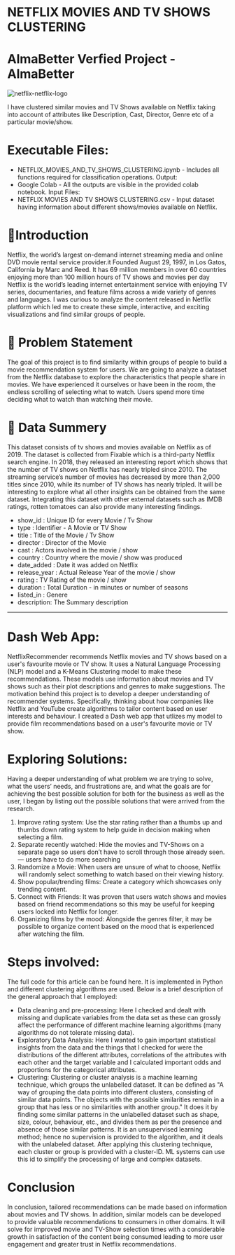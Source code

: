   # NETFLIX MOVIES AND TV SHOWS CLUSTERING
  # AlmaBetter Verfied Project - AlmaBetter
  ![netflix-netflix-logo](https://github.com/Radhika190/Netflix-Movies-And-Tv-Shows-Clustering-Unsupervised-ML-Project/assets/128241822/a060d112-bab2-42eb-ba12-a7a8a12d6c78)
  
I have clustered similar movies and TV Shows available on Netflix taking into account of attributes like Description, Cast, Director, Genre etc of a particular movie/show.

# Executable Files:
* NETFLIX_MOVIES_AND_TV_SHOWS_CLUSTERING.ipynb - Includes all functions required for classification operations.
Output:
* Google Colab - All the outputs are visible in the provided colab notebook.
Input Files:
* NETFLIX MOVIES AND TV SHOWS CLUSTERING.csv - Input dataset having information about different shows/movies available on Netflix.
# 📖Introduction
Netflix, the world’s largest on-demand internet streaming media and online DVD movie rental service provider.it Founded August 29, 1997, in Los Gatos, California by Marc and Reed. It has 69 million members in over 60 countries enjoying more than 100 million hours of TV shows and movies per day Netflix is the world’s leading internet entertainment service with enjoying TV series, documentaries, and feature films across a wide variety of genres and languages. I was curious to analyze the content released in Netflix platform which led me to create these simple, interactive, and exciting visualizations and find similar groups of people.
# 📖 Problem Statement
The goal of this project is to find similarity within groups of people to build a movie recommendation system for users. We are going to analyze a dataset from the Netflix database to explore the characteristics that people share in movies. We have experienced it ourselves or have been in the room, the endless scrolling of selecting what to watch. Users spend more time deciding what to watch than watching their movie.
# 📖 Data Summery
This dataset consists of tv shows and movies available on Netflix as of 2019. The dataset is collected from Fixable which is a third-party Netflix search engine. In 2018, they released an interesting report which shows that the number of TV shows on Netflix has nearly tripled since 2010. The streaming service’s number of movies has decreased by more than 2,000 titles since 2010, while its number of TV shows has nearly tripled. It will be interesting to explore what all other insights can be obtained from the same dataset. Integrating this dataset with other external datasets such as IMDB ratings, rotten tomatoes can also provide many interesting findings.
* show_id : Unique ID for every Movie / Tv Show
* type : Identifier - A Movie or TV Show
* title : Title of the Movie / Tv Show
* director : Director of the Movie
* cast : Actors involved in the movie / show
* country : Country where the movie / show was produced
* date_added : Date it was added on Netflix
* release_year : Actual Release Year of the movie / show
* rating : TV Rating of the movie / show
* duration : Total Duration - in minutes or number of seasons
* listed_in : Genere
* description: The Summary description
-----------------------------------------------------

# Dash Web App:
NetflixRecommender recommends Netflix movies and TV shows based on a user's favourite movie or TV show. It uses a Natural Language Processing (NLP) model and a K-Means Clustering model to make these recommendations. These models use information about movies and TV shows such as their plot descriptions and genres to make suggestions. The motivation behind this project is to develop a deeper understanding of recommender systems. Specifically, thinking about how companies like Netflix and YouTube create algorithms to tailor content based on user interests and behaviour. I created a Dash web app that utlizes my model to provide film recommendations based on a user's favourite movie or TV show.

# Exploring Solutions:
Having a deeper understanding of what problem we are trying to solve, what the users’ needs, and frustrations are, and what the goals are for achieving the best possible solution for both for the business as well as the user, I began by listing out the possible solutions that were arrived from the research.

1. Improve rating system: Use the star rating rather than a thumbs up and thumbs down rating system to help guide in decision making when selecting a film.
2. Separate recently watched: Hide the movies and TV-Shows on a separate page so users don’t have to scroll through those already seen. — users have to do more searching
3. Randomize a Movie: When users are unsure of what to choose, Netflix will randomly select something to watch based on their viewing history.
4. Show popular/trending films: Create a category which showcases only trending content.
5. Connect with Friends: It was proven that users watch shows and movies based on friend recommendations so this may be useful for keeping users locked into Netflix for longer.
6. Organizing films by the mood: Alongside the genres filter, it may be possible to organize content based on the mood that is experienced after watching the film.
# Steps involved:
The full code for this article can be found here. It is implemented in Python and different clustering algorithms are used. Below is a brief description of the general approach that I employed:

* Data cleaning and pre-processing: Here I checked and dealt with missing and duplicate variables from the data set as these can grossly affect the performance of different machine learning algorithms (many algorithms do not tolerate missing data).
* Exploratory Data Analysis: Here I wanted to gain important statistical insights from the data and the things that I checked for were the distributions of the different attributes, correlations of the attributes with each other and the target variable and I calculated important odds and proportions for the categorical attributes.
* Clustering: Clustering or cluster analysis is a machine learning technique, which groups the unlabelled dataset. It can be defined as "A way of grouping the data points into different clusters, consisting of similar data points. The objects with the possible similarities remain in a group that has less or no similarities with another group." It does it by finding some similar patterns in the unlabelled dataset such as shape, size, colour, behaviour, etc., and divides them as per the presence and absence of those similar patterns. It is an unsupervised learning method; hence no supervision is provided to the algorithm, and it deals with the unlabeled dataset. After applying this clustering technique, each cluster or group is provided with a cluster-ID. ML systems can use this id to simplify the processing of large and complex datasets.
# Conclusion
In conclusion, tailored recommendations can be made based on information about movies and TV shows. In addition, similar models can be developed to provide valuable recommendations to consumers in other domains. It will solve for improved movie and TV-Show selection times with a considerable growth in satisfaction of the content being consumed leading to more user engagement and greater trust in Netflix recommendations.
